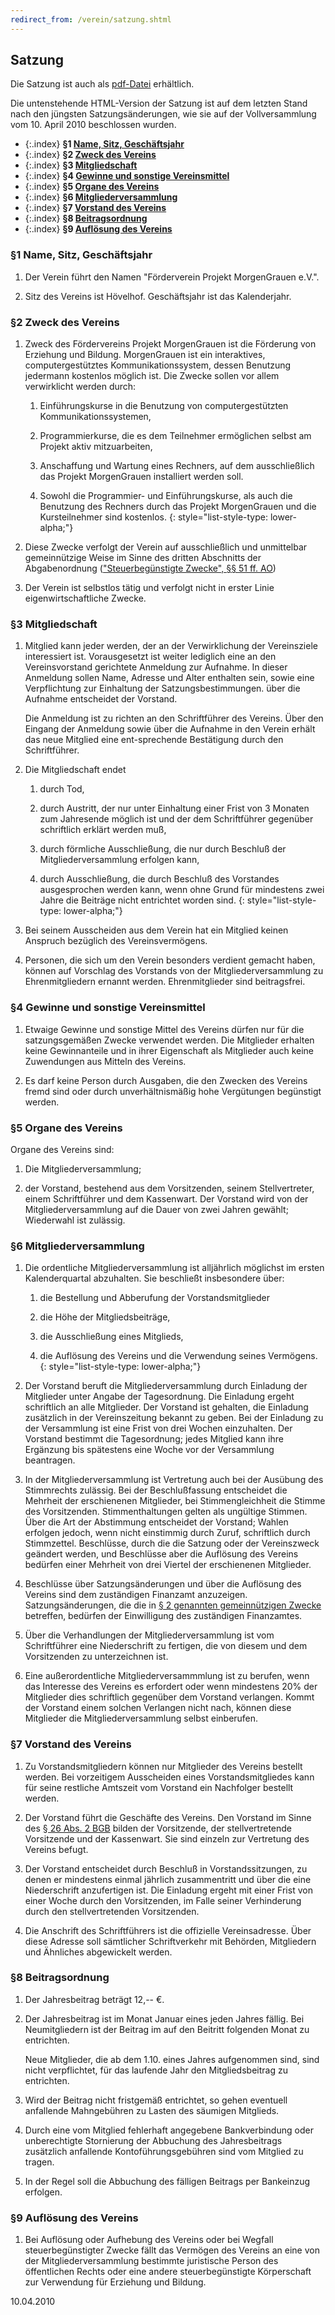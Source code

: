 ```yaml
---
redirect_from: /verein/satzung.shtml
---
```


## Satzung
Die Satzung ist auch als [pdf-Datei](texte/satzung.pdf) erh&auml;ltlich.

Die untenstehende HTML-Version der Satzung ist auf dem letzten Stand nach
den j&uuml;ngsten Satzungs&auml;nderungen, wie sie auf der Vollversammlung
vom 10. April 2010 beschlossen wurden.

* {:.index} **&sect;1 [Name, Sitz, Gesch&auml;ftsjahr](#1)**
* {:.index} **&sect;2 [Zweck des Vereins](#2)**
* {:.index} **&sect;3 [Mitgliedschaft](#3)**
* {:.index} **&sect;4 [Gewinne und sonstige Vereinsmittel](#4)**
* {:.index} **&sect;5 [Organe des Vereins](#5)**
* {:.index} **&sect;6 [Mitgliederversammlung](#6)**
* {:.index} **&sect;7 [Vorstand des Vereins](#7)**
* {:.index} **&sect;8 [Beitragsordnung](#8)**
* {:.index} **&sect;9 [Aufl&ouml;sung des Vereins](#9)**

### &sect;1 <a name="1"></a>Name, Sitz, Gesch&auml;ftsjahr

1. Der Verein f&uuml;hrt den Namen "F&ouml;rderverein Projekt MorgenGrauen e.V.".

2. Sitz des Vereins ist H&ouml;velhof. Gesch&auml;ftsjahr ist das Kalenderjahr.

### &sect;2 <a name="2"></a>Zweck des Vereins

1. Zweck des F&ouml;rdervereins Projekt MorgenGrauen ist die F&ouml;rderung
   von Erziehung und Bildung. MorgenGrauen ist ein interaktives, computergest&uuml;tztes
   Kommunikationssystem, dessen Benutzung jedermann kostenlos m&ouml;glich
   ist. Die Zwecke sollen vor allem verwirklicht werden durch:

   1. Einf&uuml;hrungskurse in die Benutzung von computergest&uuml;tzten Kommunikationssystemen,

   2. Programmierkurse, die es dem Teilnehmer erm&ouml;glichen selbst am Projekt aktiv mitzuarbeiten,

   3. Anschaffung und Wartung eines Rechners, auf dem ausschlie&szlig;lich das Projekt MorgenGrauen installiert werden soll.

   4. Sowohl die Programmier- und Einf&uuml;hrungskurse, als auch die Benutzung des Rechners durch das Projekt MorgenGrauen und die Kursteilnehmer sind kostenlos.
   {: style="list-style-type: lower-alpha;"}

2. Diese Zwecke verfolgt der Verein auf ausschlie&szlig;lich und unmittelbar
   gemeinn&uuml;tzige Weise im Sinne des dritten Abschnitts der Abgabenordnung
   (["Steuerbeg&uuml;nstigte Zwecke", &sect;&sect; 51 ff. AO](http://www.steuernetz.de/gesetze/ao04/p51.html))

3. Der Verein ist selbstlos t&auml;tig und verfolgt nicht in erster
   Linie eigenwirtschaftliche Zwecke.

### &sect;3 <a name="3"></a>Mitgliedschaft

1. Mitglied kann jeder werden, der an der Verwirklichung der Vereinsziele
   interessiert ist. Vorausgesetzt ist weiter lediglich eine an den Vereinsvorstand
   gerichtete Anmeldung zur Aufnahme. In dieser Anmeldung sollen Name, Adresse
   und Alter enthalten sein, sowie eine Verpflichtung zur Einhaltung der Satzungsbestimmungen.
   &uuml;ber die Aufnahme entscheidet der Vorstand.

   Die Anmeldung ist zu richten an den Schriftf&uuml;hrer des Vereins.
   &Uuml;ber den Eingang der Anmeldung sowie &uuml;ber die Aufnahme in den
   Verein erh&auml;lt das neue Mitglied eine ent-sprechende Best&auml;tigung
   durch den Schriftf&uuml;hrer.

2. Die Mitgliedschaft endet

   1. durch Tod,

   2. durch Austritt, der nur unter Einhaltung einer Frist von 3 Monaten
      zum Jahresende m&ouml;glich ist und der dem Schriftf&uuml;hrer gegen&uuml;ber
   	  schriftlich erkl&auml;rt werden mu&szlig;,

   3. durch f&ouml;rmliche Ausschlie&szlig;ung, die nur durch Beschlu&szlig; der
      Mitgliederversammlung erfolgen kann,

   4. durch Ausschlie&szlig;ung, die durch Beschlu&szlig; des Vorstandes
      ausgesprochen werden kann, wenn ohne Grund f&uuml;r mindestens zwei Jahre
      die Beitr&auml;ge nicht entrichtet worden sind.
   {: style="list-style-type: lower-alpha;"}

3. Bei seinem Ausscheiden aus dem Verein hat ein Mitglied keinen Anspruch
   bez&uuml;glich des Vereinsverm&ouml;gens.

4. Personen, die sich um den Verein besonders verdient gemacht haben,
   k&ouml;nnen auf Vorschlag des Vorstands von der Mitgliederversammlung zu
   Ehrenmitgliedern ernannt werden. Ehrenmitglieder sind beitragsfrei.

### &sect;4 <a name="4"></a>Gewinne und sonstige Vereinsmittel

1. Etwaige Gewinne und sonstige Mittel des Vereins d&uuml;rfen nur f&uuml;r
   die satzungsgem&auml;&szlig;en Zwecke verwendet werden. Die Mitglieder
   erhalten keine Gewinnanteile und in ihrer Eigenschaft als Mitglieder auch
   keine Zuwendungen aus Mitteln des Vereins.

2. Es darf keine Person durch Ausgaben, die den Zwecken des Vereins
   fremd sind oder durch unverh&auml;ltnism&auml;&szlig;ig hohe Verg&uuml;tungen
   beg&uuml;nstigt werden.

### &sect;5 <a name="5"></a>Organe des Vereins

Organe des Vereins sind:

1. Die Mitgliederversammlung;

2. der Vorstand, bestehend aus dem Vorsitzenden, seinem Stellvertreter,
   einem Schriftf&uuml;hrer und dem Kassenwart. Der Vorstand wird von der
   Mitgliederversammlung auf die Dauer von zwei Jahren gew&auml;hlt; Wiederwahl
   ist zul&auml;ssig.

### &sect;6 <a name="6"></a>Mitgliederversammlung

1. Die ordentliche Mitgliederversammlung ist allj&auml;hrlich m&ouml;glichst
   im ersten Kalenderquartal abzuhalten. Sie beschlie&szlig;t insbesondere &uuml;ber:

   1. die Bestellung und Abberufung der Vorstandsmitglieder

   2. die H&ouml;he der Mitgliedsbeitr&auml;ge,

   3. die Ausschlie&szlig;ung eines Mitglieds,

   4. die Aufl&ouml;sung des Vereins und die Verwendung seines Verm&ouml;gens.
   {: style="list-style-type: lower-alpha;"}

2. Der Vorstand beruft die Mitgliederversammlung durch Einladung der
   Mitglieder unter Angabe der Tagesordnung. Die Einladung ergeht schriftlich
   an alle Mitglieder. Der Vorstand ist
   gehalten, die Einladung zus&auml;tzlich in der Vereinszeitung bekannt
   zu geben. Bei der Einladung zu der Versammlung ist eine Frist von drei
   Wochen einzuhalten. Der Vorstand bestimmt die Tagesordnung; jedes Mitglied
   kann ihre Erg&auml;nzung bis sp&auml;testens eine Woche vor der Versammlung
   beantragen.

3. In der Mitgliederversammlung ist Vertretung auch bei der Aus&uuml;bung
   des Stimmrechts zul&auml;ssig. Bei der Beschlu&szlig;fassung entscheidet
   die Mehrheit der erschienenen Mitglieder, bei Stimmengleichheit die Stimme
   des Vorsitzenden. Stimmenthaltungen gelten als ung&uuml;ltige Stimmen.
   &Uuml;ber die Art der Abstimmung entscheidet der Vorstand; Wahlen erfolgen
   jedoch, wenn nicht einstimmig durch Zuruf, schriftlich durch Stimmzettel.
   Beschl&uuml;sse, durch die die Satzung oder der Vereinszweck ge&auml;ndert
   werden, und Beschl&uuml;sse aber die Aufl&ouml;sung des Vereins bed&uuml;rfen
   einer Mehrheit von drei Viertel der erschienenen Mitglieder.

4. <a name="abs6"></a>Beschl&uuml;sse &uuml;ber Satzungs&auml;nderungen und &uuml;ber die
   Aufl&ouml;sung des Vereins sind dem zust&auml;ndigen Finanzamt anzuzeigen.
   Satzungs&auml;nderungen, die die in [&sect; 2 genannten gemeinn&uuml;tzigen Zwecke](#2)
   betreffen, bed&uuml;rfen der Einwilligung des zust&auml;ndigen Finanzamtes.

5. &Uuml;ber die Verhandlungen der Mitgliederversammlung ist vom Schriftf&uuml;hrer
   eine Niederschrift zu fertigen, die von diesem und dem Vorsitzenden zu
   unterzeichnen ist.

6. Eine au&szlig;erordentliche Mitgliederversammmlung ist zu berufen,
   wenn das Interesse des Vereins es erfordert oder wenn mindestens 20% der
   Mitglieder dies schriftlich gegen&uuml;ber dem Vorstand verlangen. Kommt
   der Vorstand einem solchen Verlangen nicht nach, k&ouml;nnen diese Mitglieder
   die Mitgliederversammlung selbst einberufen.

### &sect;7 <a name="7"></a>Vorstand des Vereins

1. Zu Vorstandsmitgliedern k&ouml;nnen nur Mitglieder des Vereins bestellt
   werden. Bei vorzeitigem Ausscheiden eines Vorstandsmitgliedes kann f&uuml;r
   seine restliche Amtszeit vom Vorstand ein Nachfolger bestellt werden.

2. Der Vorstand f&uuml;hrt die Gesch&auml;fte des Vereins. Den Vorstand im Sinne des
   [&sect; 26 Abs. 2 BGB](http://bundesrecht.juris.de/bgb/BJNR001950896BJNE001702377.html)
   bilden der Vorsitzende, der stellvertretende Vorsitzende und der Kassenwart.
   Sie sind einzeln zur Vertretung des Vereins befugt.

3. Der Vorstand entscheidet durch Beschlu&szlig; in Vorstandssitzungen,
   zu denen er mindestens einmal j&auml;hrlich zusammentritt und &uuml;ber
   die eine Niederschrift anzufertigen ist. Die Einladung ergeht mit einer
   Frist von einer Woche durch den Vorsitzenden, im Falle seiner Verhinderung
   durch den stellvertretenden Vorsitzenden.

4. Die Anschrift des Schriftf&uuml;hrers ist die offizielle Vereinsadresse.
   &Uuml;ber diese Adresse soll s&auml;mtlicher Schriftverkehr mit Beh&ouml;rden,
   Mitgliedern und &Auml;hnliches abgewickelt werden.

### &sect;8 <a name="8"></a>Beitragsordnung

1. Der Jahresbeitrag betr&auml;gt 12,-- &euro;.

2. Der Jahresbeitrag ist im Monat Januar eines jeden Jahres f&auml;llig.
   Bei Neumitgliedern ist der Beitrag im auf den Beitritt folgenden Monat
   zu entrichten.

   Neue Mitglieder, die ab dem 1.10. eines Jahres aufgenommen sind, sind
   nicht verpflichtet, f&uuml;r das laufende Jahr den Mitgliedsbeitrag zu
   entrichten.

3. Wird der Beitrag nicht fristgem&auml;&szlig; entrichtet, so gehen
   eventuell anfallende Mahngeb&uuml;hren zu Lasten des s&auml;umigen Mitglieds.

4. Durch eine vom Mitglied fehlerhaft angegebene Bankverbindung oder
   unberechtigte Stornierung der Abbuchung des Jahresbeitrags zus&auml;tzlich
   anfallende Kontof&uuml;hrungsgeb&uuml;hren sind vom Mitglied zu tragen.

5. In der Regel soll die Abbuchung des f&auml;lligen Beitrags per Bankeinzug erfolgen.</li>

### &sect;9 <a name="9"></a>Aufl&ouml;sung des Vereins

1. Bei Aufl&ouml;sung oder Aufhebung des Vereins oder bei Wegfall steuerbeg&uuml;nstigter
   Zwecke f&auml;llt das Verm&ouml;gen des Vereins an eine von der Mitgliederversammlung
   bestimmte juristische Person des &ouml;ffentlichen Rechts oder eine andere steuerbeg&uuml;nstigte
   K&ouml;rperschaft zur Verwendung f&uuml;r Erziehung und Bildung.

10.04.2010